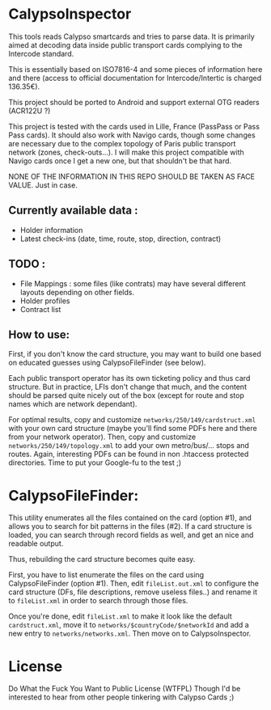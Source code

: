 # CalypsoInspector

This tools reads Calypso smartcards and tries to parse data. It is primarily aimed at decoding data inside public transport cards complying to the Intercode standard.

This is essentially based on ISO7816-4 and some pieces of information here and there (access to official documentation for Intercode/Intertic is charged 136.35€).

This project should be ported to Android and support external OTG readers (ACR122U ?)

This project is tested with the cards used in Lille, France (PassPass or Pass Pass cards). It should also work with Navigo cards, though some changes are necessary due to the complex topology of Paris public transport network (zones, check-outs...).
I will make this project compatible with Navigo cards once I get a new one, but that shouldn't be that hard.

NONE OF THE INFORMATION IN THIS REPO SHOULD BE TAKEN AS FACE VALUE. Just in case.

## Currently available data :

- Holder information
- Latest check-ins (date, time, route, stop, direction, contract)

## TODO :

- File Mappings : some files (like contrats) may have several different layouts depending on other fields.
- Holder profiles
- Contract list

## How to use:

First, if you don't know the card structure, you may want to build one based on educated guesses using CalypsoFileFinder (see below).

Each public transport operator has its own ticketing policy and thus card structure. But in practice, LFIs don't change that much, and the content should be parsed quite nicely out of the box (except for route and stop names which are network dependant).

For optimal results, copy and customize `networks/250/149/cardstruct.xml` with your own card structure (maybe you'll find some PDFs here and there from your network operator).
Then, copy and customize `networks/250/149/topology.xml` to add your own metro/bus/... stops and routes. Again, interesting PDFs can be found in non .htaccess protected directories. Time to put your Google-fu to the test ;)


# CalypsoFileFinder:

This utility enumerates all the files contained on the card (option #1), and allows you to search for bit patterns in the files (#2).
If a card structure is loaded, you can search through record fields as well, and get an nice and readable output.

Thus, rebuilding the card structure becomes quite easy.

First, you have to list enumerate the files on the card using CalypsoFileFinder (option #1).
Then, edit `fileList.out.xml` to configure the card structure (DFs, file descriptions, remove useless files..) and rename it to `fileList.xml` in order to search through those files.

Once you're done, edit `fileList.xml` to make it look like the default `cardstruct.xml`, move it to `networks/$countryCode/$networkId` and add a new entry to `networks/networks.xml`.
Then move on to CalypsoInspector.

# License

Do What the Fuck You Want to Public License (WTFPL)
Though I'd be interested to hear from other people tinkering with Calypso Cards ;)

